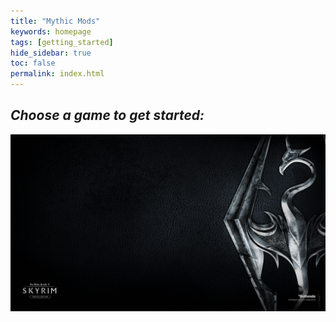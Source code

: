 ```yaml
---
title: "Mythic Mods"
keywords: homepage
tags: [getting_started]
hide_sidebar: true
toc: false
permalink: index.html
---
```


_Choose a game to get started:_
---

[![mythicmods.org](images/mythic-skyrim/wallpapers/mythic-skyrim-minimal.jpg)](mythic-skyrim-homepage.html)
